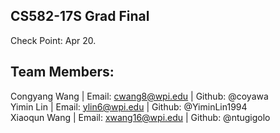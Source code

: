 CS582-17S Grad Final
---
Check Point: Apr 20.

## Team Members:
Congyang Wang | Email: cwang8@wpi.edu   | Github: @coyawa  
Yimin Lin             | Email: ylin6@wpi.edu        | Github: @YiminLin1994  
Xiaoqun Wang    | Email: xwang16@wpi.edu  | Github: @ntugigolo 


